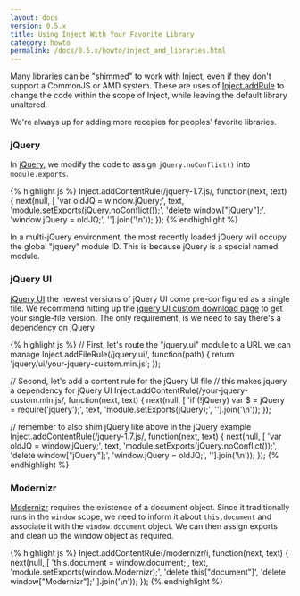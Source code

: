 ```yaml
---
layout: docs
version: 0.5.x
title: Using Inject With Your Favorite Library
category: howto
permalink: /docs/0.5.x/howto/inject_and_libraries.html
---
```


Many libraries can be "shimmed" to work with Inject, even if they don't support a CommonJS or AMD system. These are uses of [Inject.addRule](/docs/0.5.x/api/inject.addrule.html) to change the code within the scope of Inject, while leaving the default library unaltered.

We're always up for adding more recepies for peoples' favorite libraries.

### jQuery

In [jQuery](http://jquery.com/), we modify the code to assign `jQuery.noConflict()` into `module.exports`.

{% highlight js %}
Inject.addContentRule(/jquery-1\.7\.js/, function(next, text) {
  next(null, [
    'var oldJQ = window.jQuery;',
    text,
    'module.setExports(jQuery.noConflict());',
    'delete window["jQuery"];',
    'window.jQuery = oldJQ;',
  ''].join('\n'));
});
{% endhighlight %}

In a multi-jQuery environment, the most recently loaded jQuery will occupy the global "jquery" module ID. This is because jQuery is a special named module.

### jQuery UI

[jQuery UI](http://jqueryui.com/) the newest versions of jQuery UI come pre-configured as a single file. We recommend hitting up the [jquery UI custom download page](http://jqueryui.com/download/) to get your single-file version. The only requirement, is we need to say there's a dependency on jQuery

{% highlight js %}
// First, let's route the "jquery.ui" module to a URL we can manage
Inject.addFileRule(/jquery\.ui/, function(path) {
  return 'jquery/ui/your-jquery-custom.min.js';
});

// Second, let's add a content rule for the jQuery UI file
// this makes jquery a dependency for jQuery UI
Inject.addContentRule(/your-jquery-custom\.min\.js/, function(next, text) {
  next(null, [
    'if (!jQuery) var $ = jQuery = require(\'jquery\');',
    text,
    'module.setExports(jQuery);',
  ''].join('\n'));
});

// remember to also shim jQuery like above in the jQuery example
Inject.addContentRule(/jquery-1\.7\.js/, function(next, text) {
  next(null, [
    'var oldJQ = window.jQuery;',
    text,
    'module.setExports(jQuery.noConflict());',
    'delete window["jQuery"];',
    'window.jQuery = oldJQ;',
  ''].join('\n'));
});
{% endhighlight %}

### Modernizr

[Modernizr](http://modernizr.com/) requires the existence of a document object. Since it traditionally runs in the `window` scope, we need to inform it about `this.document` and associate it with the `window.document` object. We can then assign exports and clean up the window object as required.

{% highlight js %}
Inject.addContentRule(/modernizr/i, function(next, text) {
  next(null, [
    'this.document = window.document;',
    text,
    'module.setExports(window.Modernizr);',
    'delete this["document"]',
    'delete window["Modernizr"];'
  ].join('\n'));
});
{% endhighlight %}

